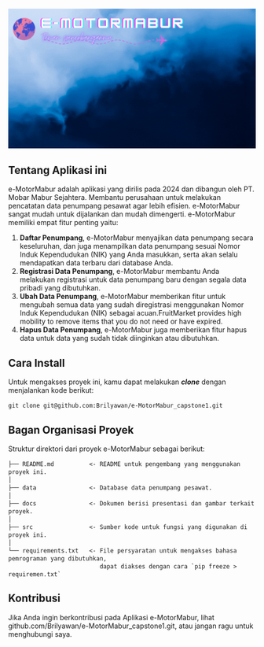 ![Header](./docs/border.gif)

## Tentang Aplikasi ini

e-MotorMabur adalah aplikasi yang dirilis pada 2024 dan dibangun oleh PT. Mobar Mabur Sejahtera. Membantu perusahaan untuk melakukan pencatatan data penumpang pesawat agar lebih efisien. e-MotorMabur sangat mudah untuk dijalankan dan mudah dimengerti. e-MotorMabur memiliki empat fitur penting yaitu:

1. **Daftar Penumpang**, e-MotorMabur menyajikan data penumpang secara keseluruhan, dan juga menampilkan data penumpang sesuai Nomor Induk Kependudukan (NIK) yang Anda masukkan, serta akan selalu mendapatkan data terbaru dari database Anda.
2. **Registrasi Data Penumpang**, e-MotorMabur membantu Anda melakukan registrasi untuk data penumpang baru dengan segala data pribadi yang dibutuhkan.
3. **Ubah Data Penumpang**, e-MotorMabur memberikan fitur untuk mengubah semua data yang sudah diregistrasi menggunakan Nomor Induk Kependudukan (NIK) sebagai acuan.FruitMarket provides high mobility to remove items that you do not need or have expired.
4. **Hapus Data Penumpang**, e-MotorMabur juga memberikan fitur hapus data untuk data yang sudah tidak diinginkan atau dibutuhkan.

## Cara Install

Untuk mengakses proyek ini, kamu dapat melakukan ***clone*** dengan menjalankan kode berikut:

    git clone git@github.com:Brilyawan/e-MotorMabur_capstone1.git

    
## Bagan Organisasi Proyek

Struktur direktori dari proyek e-MotorMabur sebagai berikut:

    ├── README.md          <- README untuk pengembang yang menggunakan proyek ini.
    │
    ├── data               <- Database data penumpang pesawat.
    │
    ├── docs               <- Dokumen berisi presentasi dan gambar terkait proyek.
    │
    ├── src                <- Sumber kode untuk fungsi yang digunakan di proyek ini.
    │
    └── requirements.txt   <- File persyaratan untuk mengakses bahasa pemrograman yang dibutuhkan,
                              dapat diakses dengan cara `pip freeze > requiremen.txt`

## Kontribusi

Jika Anda ingin berkontribusi pada Aplikasi e-MotorMabur, lihat github.com/Brilyawan/e-MotorMabur_capstone1.git, atau jangan ragu untuk menghubungi saya.
